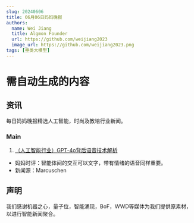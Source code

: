 ```yaml
---
slug: 20240606
title: 06月06日妈妈晚报
authors:
  name: Wei Jiang
  title: Algmon Founder
  url: https://github.com/weijiang2023
  image_url: https://github.com/weijiang2023.png
tags: [垂类大模型]
---
```


# 需自动生成的内容
## 资讯
每日妈妈晚报精选人工智能，时尚及教培行业新闻。

### Main

1. [（人工智能行业）GPT-4o背后语音技术解析](https://mp.weixin.qq.com/s/RKSrystS53HN4C0POr6PYQ)
* 妈妈时评：智能体间的交互可以文字，带有情绪的语音同样重要。
* 新闻源：Marcuschen

## 声明

我们感谢机器之心，量子位，智能涌现，BoF，WWD等媒体为我们提供原素材，以进行智能新闻聚合。